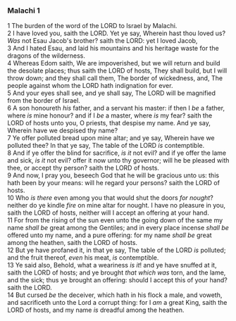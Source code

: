 ### Malachi 1

1 The burden of the word of the LORD to Israel by Malachi.  
2 I have loved you, saith the LORD. Yet ye say, Wherein hast thou loved us? *Was* not Esau Jacob's brother? saith the LORD: yet I loved Jacob,  
3 And I hated Esau, and laid his mountains and his heritage waste for the dragons of the wilderness.  
4 Whereas Edom saith, We are impoverished, but we will return and build the desolate places; thus saith the LORD of hosts, They shall build, but I will throw down; and they shall call them, The border of wickedness, and, The people against whom the LORD hath indignation for ever.  
5 And your eyes shall see, and ye shall say, The LORD will be magnified from the border of Israel.  
6 A son honoureth *his* father, and a servant his master: if then I *be* a father, where *is* mine honour? and if I *be* a master, where *is* my fear? saith the LORD of hosts unto you, O priests, that despise my name. And ye say, Wherein have we despised thy name?  
7 Ye offer polluted bread upon mine altar; and ye say, Wherein have we polluted thee? In that ye say, The table of the LORD *is* contemptible.  
8 And if ye offer the blind for sacrifice, *is it* not evil? and if ye offer the lame and sick, *is it* not evil? offer it now unto thy governor; will he be pleased with thee, or accept thy person? saith the LORD of hosts.  
9 And now, I pray you, beseech God that he will be gracious unto us: this hath been by your means: will he regard your persons? saith the LORD of hosts.  
10 Who *is there* even among you that would shut the doors *for nought*? neither do ye kindle *fire* on mine altar for nought. I have no pleasure in you, saith the LORD of hosts, neither will I accept an offering at your hand.  
11 For from the rising of the sun even unto the going down of the same my name *shall be* great among the Gentiles; and in every place incense *shall be* offered unto my name, and a pure offering: for my name *shall be* great among the heathen, saith the LORD of hosts.  
12 But ye have profaned it, in that ye say, The table of the LORD *is* polluted; and the fruit thereof, *even* his meat, *is* contemptible.  
13 Ye said also, Behold, what a weariness *is it*! and ye have snuffed at it, saith the LORD of hosts; and ye brought *that which was* torn, and the lame, and the sick; thus ye brought an offering: should I accept this of your hand? saith the LORD.  
14 But cursed *be* the deceiver, which hath in his flock a male, and voweth, and sacrificeth unto the Lord a corrupt thing: for I *am* a great King, saith the LORD of hosts, and my name *is* dreadful among the heathen.  
